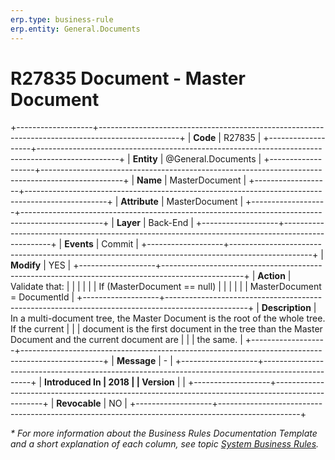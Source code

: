 ```yaml
---
erp.type: business-rule
erp.entity: General.Documents
---
```


# R27835 Document - Master Document
+-------------------+--------------------------------------------------------------------------------------------------+
| **Code**          | R27835                                                                                           |
+-------------------+--------------------------------------------------------------------------------------------------+
| **Entity**        | @General.Documents                                                                               |
+-------------------+--------------------------------------------------------------------------------------------------+
| **Name**          | MasterDocument                                                                                   |
+-------------------+--------------------------------------------------------------------------------------------------+
| **Attribute**     | MasterDocument                                                                                   |
+-------------------+--------------------------------------------------------------------------------------------------+
| **Layer**         | Back-End                                                                                         |
+-------------------+--------------------------------------------------------------------------------------------------+
| **Events**        | Commit                                                                                           |
+-------------------+--------------------------------------------------------------------------------------------------+
| **Modify**        | YES                                                                                              |
+-------------------+--------------------------------------------------------------------------------------------------+
| **Action**        | Validate that:                                                                                   |
|                   |                                                                                                  |
|                   | If (MasterDocument == null)                                                                      |
|                   |                                                                                                  |
|                   | MasterDocument = DocumentId                                                                      |
+-------------------+--------------------------------------------------------------------------------------------------+
| **Description**   | In a multi-document tree, the Master Document is the root of the whole tree. If the current      |
|                   | document is the first document in the tree than the Master Document and the current document are |
|                   | the same.                                                                                        |
+-------------------+--------------------------------------------------------------------------------------------------+
| **Message**       | \-                                                                                               |
+-------------------+--------------------------------------------------------------------------------------------------+
| **Introduced In   | 2018                                                                                             |
| Version**         |                                                                                                  |
+-------------------+--------------------------------------------------------------------------------------------------+
| **Revocable**     | NO                                                                                               |
+-------------------+--------------------------------------------------------------------------------------------------+

*\* For more information about the Business Rules Documentation Template and a short explanation of each column, see
topic [System Business Rules](../templates/template-description-system-business-rules.md).*
